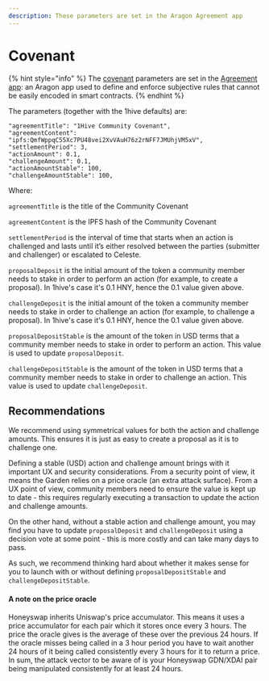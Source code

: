 ```yaml
---
description: These parameters are set in the Aragon Agreement app
---
```


# Covenant

{% hint style="info" %}
The [covenant](../garden-framework/covenant.md) parameters are set in the [Agreement app](https://github.com/1Hive/agreement): an Aragon app used to define and enforce subjective rules that cannot be easily encoded in smart contracts.
{% endhint %}

The parameters \(together with the 1hive defaults\) are:

```text
"agreementTitle": "1Hive Community Covenant",
"agreementContent": "ipfs:QmfWppqC55Xc7PU48vei2XvVAuH76z2rNFF7JMUhjVM5xV",
"settlementPeriod": 3,
"actionAmount": 0.1,
"challengeAmount": 0.1,
"actionAmountStable": 100,
"challengeAmountStable": 100,
```

Where:

 `agreementTitle` is the title of the Community Covenant

`agreementContent` is the IPFS hash of the Community Covenant

`settlementPeriod` is the interval of time that starts when an action is challenged and lasts until it’s either resolved between the parties \(submitter and challenger\) or escalated to Celeste.

`proposalDeposit` is the initial amount of the token a community member needs to stake in order to perform an action \(for example, to create a proposal\). In 1hive's case it's 0.1 HNY, hence the 0.1 value given above.

`challengeDeposit`  is the initial amount of the token a community member needs to stake in order to challenge an action \(for example, to challenge a proposal\). In 1hive's case it's 0.1 HNY, hence the 0.1 value given above.

`proposalDepositStable` is the amount of the token in USD terms that a community member needs to stake in order to perform an action. This value is used to update `proposalDeposit`.

`challengeDepositStable` is the amount of the token in USD terms that a community member needs to stake in order to challenge an action. This value is used to update `challengeDeposit`.

## Recommendations

We recommend using symmetrical values for both the action and challenge amounts. This ensures it is just as easy to create a proposal as it is to challenge one.

Defining a stable \(USD\) action and challenge amount brings with it important UX and security considerations. From a security point of view, it means the Garden relies on a price oracle \(an extra attack surface\). From a UX point of view, community members need to ensure the value is kept up to date - this requires regularly executing a transaction to update the action and challenge amounts.

On the other hand, without a stable action and challenge amount, you may find you have to update `proposalDeposit` and `challengeDeposit` using a decision vote at some point - this is more costly and can take many days to pass.

As such, we recommend thinking hard about whether it makes sense for you to launch with or without defining `proposalDepositStable` and `challengeDepositStable`.

#### A note on the price oracle

Honeyswap inherits Uniswap's price accumulator. This means it uses a price accumulator for each pair which it stores once every 3 hours. The price the oracle gives is the average of these over the previous 24 hours. If the oracle misses being called in a 3 hour period you have to wait another 24 hours of it being called consistently every 3 hours for it to return a price. In sum, the attack vector to be aware of is your Honeyswap GDN/XDAI pair being manipulated consistently for at least 24 hours.

